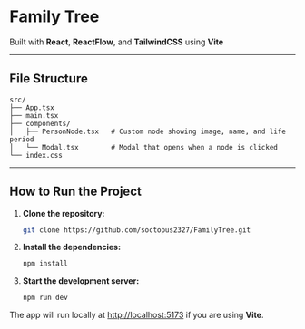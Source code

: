 # Family Tree 

Built with **React**, **ReactFlow**, and **TailwindCSS** using **Vite**

---

## File Structure

```
src/
├── App.tsx              
├── main.tsx             
├── components/
│   ├── PersonNode.tsx   # Custom node showing image, name, and life period
│   └── Modal.tsx        # Modal that opens when a node is clicked
└── index.css           
```

---

## How to Run the Project

1. **Clone the repository:**

    ```bash
    git clone https://github.com/soctopus2327/FamilyTree.git
    ```

2. **Install the dependencies:**

    ```bash
    npm install
    ```

3. **Start the development server:**

    ```bash
    npm run dev
    ```

The app will run locally at [http://localhost:5173](http://localhost:5173) if you are using **Vite**.
